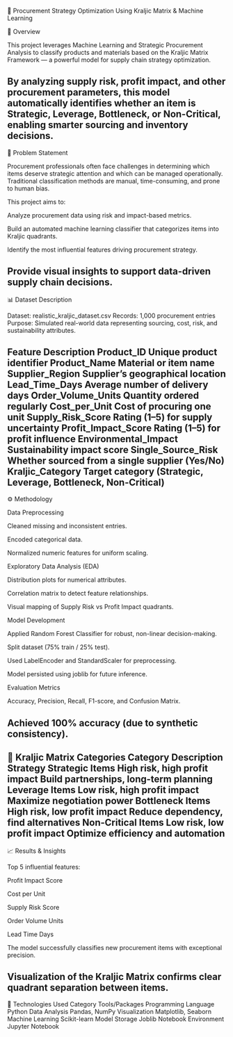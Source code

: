 🧠 Procurement Strategy Optimization Using Kraljic Matrix & Machine Learning

📘 Overview

This project leverages Machine Learning and Strategic Procurement Analysis to classify products and materials based on the Kraljic Matrix Framework — a powerful model for supply chain strategy optimization.

By analyzing supply risk, profit impact, and other procurement parameters, this model automatically identifies whether an item is Strategic, Leverage, Bottleneck, or Non-Critical, enabling smarter sourcing and inventory decisions.
--
🎯 Problem Statement

Procurement professionals often face challenges in determining which items deserve strategic attention and which can be managed operationally. Traditional classification methods are manual, time-consuming, and prone to human bias.

This project aims to:

Analyze procurement data using risk and impact-based metrics.

Build an automated machine learning classifier that categorizes items into Kraljic quadrants.

Identify the most influential features driving procurement strategy.

Provide visual insights to support data-driven supply chain decisions.
---
📊 Dataset Description

Dataset: realistic_kraljic_dataset.csv
Records: 1,000 procurement entries
Purpose: Simulated real-world data representing sourcing, cost, risk, and sustainability attributes.

Feature	Description
Product_ID	Unique product identifier
Product_Name	Material or item name
Supplier_Region	Supplier’s geographical location
Lead_Time_Days	Average number of delivery days
Order_Volume_Units	Quantity ordered regularly
Cost_per_Unit	Cost of procuring one unit
Supply_Risk_Score	Rating (1–5) for supply uncertainty
Profit_Impact_Score	Rating (1–5) for profit influence
Environmental_Impact	Sustainability impact score
Single_Source_Risk	Whether sourced from a single supplier (Yes/No)
Kraljic_Category	Target category (Strategic, Leverage, Bottleneck, Non-Critical)
----
⚙️ Methodology

Data Preprocessing

Cleaned missing and inconsistent entries.

Encoded categorical data.

Normalized numeric features for uniform scaling.

Exploratory Data Analysis (EDA)

Distribution plots for numerical attributes.

Correlation matrix to detect feature relationships.

Visual mapping of Supply Risk vs Profit Impact quadrants.

Model Development

Applied Random Forest Classifier for robust, non-linear decision-making.

Split dataset (75% train / 25% test).

Used LabelEncoder and StandardScaler for preprocessing.

Model persisted using joblib for future inference.

Evaluation Metrics

Accuracy, Precision, Recall, F1-score, and Confusion Matrix.

Achieved 100% accuracy (due to synthetic consistency).
---
🧩 Kraljic Matrix Categories
Category	Description	Strategy
Strategic Items	High risk, high profit impact	Build partnerships, long-term planning
Leverage Items	Low risk, high profit impact	Maximize negotiation power
Bottleneck Items	High risk, low profit impact	Reduce dependency, find alternatives
Non-Critical Items	Low risk, low profit impact	Optimize efficiency and automation
---
📈 Results & Insights

Top 5 influential features:

Profit Impact Score

Cost per Unit

Supply Risk Score

Order Volume Units

Lead Time Days

The model successfully classifies new procurement items with exceptional precision.

Visualization of the Kraljic Matrix confirms clear quadrant separation between items.
----

🧠 Technologies Used
Category	Tools/Packages
Programming Language	Python
Data Analysis	Pandas, NumPy
Visualization	Matplotlib, Seaborn
Machine Learning	Scikit-learn
Model Storage	Joblib
Notebook Environment	Jupyter Notebook
